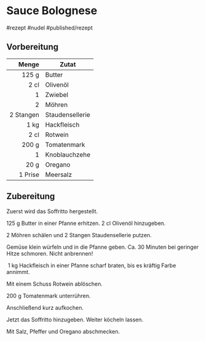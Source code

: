 # Sauce Bolognese

#rezept #nudel #published/rezept  

## Vorbereitung

|     Menge | Zutat           |
| ---------:| --------------- |
|     125 g | Butter          |
|      2 cl | Olivenöl        |
|         1 | Zwiebel         |
|         2 | Möhren          |
| 2 Stangen | Staudensellerie |
|      1 kg | Hackfleisch     |
|      2 cl | Rotwein         |
|     200 g | Tomatenmark     |
|         1 | Knoblauchzehe   |
|      20 g | Oregano         |
|   1 Prise | Meersalz        | 

## Zubereitung

Zuerst wird das Soffritto hergestellt.

125 g Butter in einer Pfanne erhitzen. 2 cl Olivenöl hinzugeben.

2 Möhren schälen und 2 Stangen Staudensellerie putzen.

Gemüse klein würfeln und in die Pfanne geben. Ca. 30 Minuten bei geringer Hitze schmoren. Nicht anbrennen!

 1 kg Hackfleisch in einer Pfanne scharf braten, bis es kräftig Farbe annimmt. 

Mit einem Schuss Rotwein ablöschen. 

200 g Tomatenmark unterrühren.

Anschließend kurz aufkochen.

Jetzt das Soffritto hinzugeben. Weiter köcheln lassen.

Mit Salz, Pfeffer und Oregano abschmecken.










